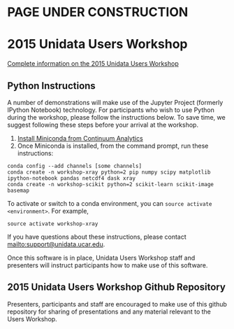 # PAGE UNDER CONSTRUCTION 

# 2015 Unidata Users Workshop

[Complete information on the 2015 Unidata Users Workshop](http://www.unidata.ucar.edu/events/2015UsersWorkshop/)

## Python Instructions

A number of demonstrations will make use of the Jupyter Project (formerly
IPython Notebook) technology. For participants who wish to use Python during the
workshop, please follow the instructions below. To save time, we suggest
following these steps before your arrival at the workshop.

1. [Install Miniconda from Continuum Analytics](http://conda.pydata.org/miniconda.html)
2. Once Miniconda is installed, from the command prompt, run these instructions:

```
conda config --add channels [some channels]
conda create -n workshop-xray python=2 pip numpy scipy matplotlib ipython-notebook pandas netcdf4 dask xray
conda create -n workshop-scikit python=2 scikit-learn scikit-image basemap
```

To activate or switch to a conda environment, you can `source activate
<environment>`. For example,

```
source activate workshop-xray
```

If you have questions about these instructions, please contact
<mailto:support@unidata.ucar.edu>.

Once this software is in place, Unidata Users Workshop staff and presenters will
instruct participants how to make use of this software.

## 2015 Unidata Users Workshop Github Repository

Presenters, participants and staff are encouraged to make use of this github
repository for sharing of presentations and any material relevant to the Users
Workshop.
